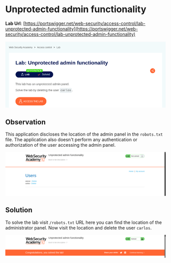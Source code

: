 # Unprotected admin functionality

**Lab Url**: [https://portswigger.net/web-security/access-control/lab-unprotected-admin-functionality](https://portswigger.net/web-security/access-control/lab-unprotected-admin-functionality)

![Lab Description](img/lab-description.png)

## Observation

This application discloses the location of the admin panel in the `robots.txt` file. The application also doesn't perform any authentication or authorization of the user accessing the admin panel.

![Admin panel](img/admin-panel.png)

## Solution

To solve the lab visit `/robots.txt` URL here you can find the location of the administrator panel. Now visit the location and delete the user `carlos`.

![Lab Solved](img/lab-solved.png)
